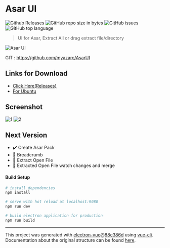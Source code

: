 # Asar UI

![Github Releases](https://img.shields.io/github/downloads/myazarc/AsarUI/latest/total.svg)
![GitHub repo size in bytes](https://img.shields.io/github/repo-size/myazarc/AsarUI.svg)
![GitHub issues](https://img.shields.io/github/issues/myazarc/AsarUI.svg)
![GitHub top language](https://img.shields.io/github/languages/top/myazarc/AsarUI.svg)

> UI for Asar, Extract All or drag extract file/directory

![Asar UI](build/icons/256x256.png)

GIT : https://github.com/myazarc/AsarUI


## Links for Download
* [Click Here(Releases)](https://github.com/myazarc/AsarUI/releases) 
* [For Ubuntu](https://snapcraft.io/asarui) 


## Screenshot

![1](build/images/1.png)
![2](build/images/2.png)

## Next Version
* :heavy_check_mark: Create Asar Pack 
* :black_square_button: Breadcrumb
* :black_square_button: Extract Open File
* :black_square_button: Extracted Open File watch changes and merge

#### Build Setup

``` bash
# install dependencies
npm install

# serve with hot reload at localhost:9080
npm run dev

# build electron application for production
npm run build


```

---

This project was generated with [electron-vue](https://github.com/SimulatedGREG/electron-vue)@[88c386d](https://github.com/SimulatedGREG/electron-vue/tree/88c386d59c5f0b17046afc6adc7fa1170e85c6b8) using [vue-cli](https://github.com/vuejs/vue-cli). Documentation about the original structure can be found [here](https://simulatedgreg.gitbooks.io/electron-vue/content/index.html).
